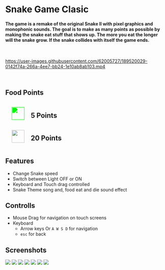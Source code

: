 # Snake Game Clasic

<h4>The game is a remake of the original Snake II with pixel graphics and monophonic sounds. The goal is to make as many points as possible by making the snake eat stuff that shows up. The more you eat the longer will the snake grow. If the snake collides with itself the game ends.</h4>
<br/>

https://user-images.githubusercontent.com/62005727/189520029-0142f74a-266a-4ee7-bb24-1e10ab8ab103.mp4

<br/>

## Food Points

<div style="display: flex; align-items: center;">
<div  style="margin-right:20px;margin-left:20px">
<img src="assets/normal_food.svg" width="40px" style="filter: invert(48%) sepia(79%) saturate(2476%) hue-rotate(86deg) brightness(118%) contrast(119%);" />
</div>
<div  style="margin-right:20px"><h2>5 Points</h2></div> 
</div>
<div style="display: flex; align-items: center;">
<div  style="margin-right:20px;margin-left:20px">
<img src="assets/geekylogo.png" width="40px"></div>
<div  style="margin-right:20px"><h2>20 Points</h2></div> </div>

## Features
  * Change Snake speed
  * Switch between Light OFF or ON
  * Keyboard and Touch drag controlled
  * Snake Theme song and, food eat and die sound effect
  
## Controlls
  * Mouse Drag for navigation on touch screens
  * Keyboard 
     * Arrow keys Or `A W S D` for navigation 
     * `esc` for back

## Screenshots

![](preview_files/s1.png)
![](preview_files/s2.png)
![](preview_files/s3.png)
![](preview_files/s4.png)
![](preview_files/s5.png)
![](preview_files/s6.png)
![](preview_files/s7.png)



